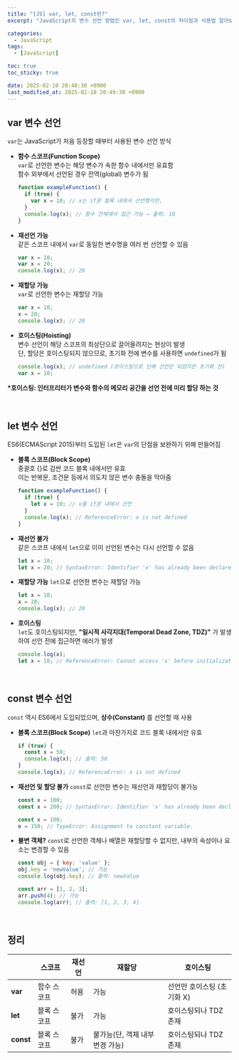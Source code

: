 ```yaml
---
title: "[JS] var, let, const란?"
excerpt: "JavaScript의 변수 선언 방법인 var, let, const의 차이점과 사용법 알아보기"

categories:
  - JavaScript
tags:
  - [JavaScript]

toc: true
toc_sticky: true

date: 2025-02-10 20:48:30 +0900
last_modified_at: 2025-02-10 20:49:30 +0900
---
```


## var 변수 선언

`var`는 JavaScript가 처음 등장할 때부터 사용된 변수 선언 방식

- **함수 스코프(Function Scope)**  
   `var`로 선언한 변수는 해당 변수가 속한 함수 내에서만 유효함  
   함수 외부에서 선언된 경우 전역(global) 변수가 됨

  ```js
  function exampleFunction() {
    if (true) {
      var x = 10; // x는 if문 블록 내에서 선언했지만,
    }
    console.log(x); // 함수 전체에서 접근 가능 → 출력: 10
  }
  ```

- **재선언 가능**  
  같은 스코프 내에서 `var`로 동일한 변수명을 여러 번 선언할 수 있음

  ```js
  var x = 10;
  var x = 20;
  console.log(x); // 20
  ```

- **재할당 가능**  
  `var`로 선언한 변수는 재할당 가능

  ```js
  var x = 10;
  x = 20;
  console.log(x); // 20
  ```

- **호이스팅(Hoisting)**  
  변수 선언이 해당 스코프의 최상단으로 끌어올려지는 현상이 발생  
  단, 할당은 호이스팅되지 않으므로, 초기화 전에 변수를 사용하면 `undefined`가 됨

  ```js
  console.log(x); // undefined (호이스팅으로 인해 선언은 되었지만 초기화 전)
  var x = 10;
  ```

**\*호이스팅: 인터프리터가 변수와 함수의 메모리 공간을 선언 전에 미리 할당 하는 것**

<br>

## let 변수 선언

ES6(ECMAScript 2015)부터 도입된 `let`은 `var`의 단점을 보완하기 위해 만들어짐

- **블록 스코프(Block Scope)**  
  중괄호 {}로 감싼 코드 블록 내에서만 유효  
  이는 반복문, 조건문 등에서 의도치 않은 변수 충돌을 막아줌

  ```js
  function exampleFunction() {
    if (true) {
      let x = 10; // x를 if문 내에서 선언
    }
    console.log(x); // ReferenceError: x is not defined
  }
  ```

- **재선언 불가**  
  같은 스코프 내에서 `let`으로 이미 선언된 변수는 다시 선언할 수 없음

  ```js
  let x = 10;
  let x = 20; // SyntaxError: Identifier 'x' has already been declared
  ```

- **재할당 가능**
  `let`으로 선언한 변수는 재할당 가능

  ```js
  let x = 10;
  x = 20;
  console.log(x); // 20
  ```

- **호이스팅**  
  `let`도 호이스팅되지만, **"일시적 사각지대(Temporal Dead Zone, TDZ)"** 가 발생하여 선언 전에 접근하면 에러가 발생

  ```js
  console.log(x);
  let x = 10; // ReferenceError: Cannot access 'x' before initialization
  ```

<br>

## const 변수 선언

`const` 역시 ES6에서 도입되었으며, **상수(Constant)** 를 선언할 때 사용

- **블록 스코프(Block Scope)**
  `let`과 마찬가지로 코드 블록 내에서만 유효

  ```js
  if (true) {
    const x = 50;
    console.log(x); // 출력: 50
  }
  console.log(x); // ReferenceError: x is not defined
  ```

- **재선언 및 할당 불가**
  `const`로 선언한 변수는 재선언과 재할당이 불가능

  ```js
  const x = 100;
  const x = 200; // SyntaxError: Identifier 'x' has already been declared
  ```

  ```js
  const x = 100;
  e = 150; // TypeError: Assignment to constant variable.
  ```

- **불변 객체?**
  `const`로 선언한 객체나 배열은 재할당할 수 없지만, 내부의 속성이나 요소는 변경할 수 있음

  ```js
  const obj = { key: 'value' };
  obj.key = 'newValue'; // 가능
  console.log(obj.key); // 출력: newValue

  const arr = [1, 2, 3];
  arr.push(4); // 가능
  console.log(arr); // 출력: [1, 2, 3, 4]
  ```

<br>

## 정리

||스코프|재선언|재할당|호이스팅|
|---|---|---|---|---|
|**var**|함수 스코프|허용|가능|선언만 호이스팅 (초기화 X)|
|**let**|블록 스코프|불가|가능|호이스팅되나 TDZ 존재|
|**const**|블록 스코프|불가|불가능(단, 객체 내부 변경 가능)|호이스팅되나 TDZ 존재|